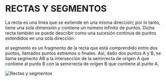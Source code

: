# RECTAS Y SEGMENTOS

La recta es una línea que se extiende en una misma dirección; por lo tanto, tiene una sola dimensión y contiene un número
infinito de puntos. Dicha recta también se puede describir como una sucesión continua de puntos extendidos en una sola dirección.

el segmento es un fragmento de la recta que está comprendido entre dos puntos, llamados puntos extremos o finales. Así, 
dado dos puntos A y B, se llama segmento AB a la intersección de la semirrecta de origen A que contiene al punto B con 
la semirrecta de origen B que contiene al punto A.

![Rectas y segmentos](https://1.bp.blogspot.com/-WxmMOtkGFFA/WK3aoNx0moI/AAAAAAAAZ2o/XYDe5v7lqXcArr89sUyRye613IKt6XevwCLcB/s1600/Segmentos.png)